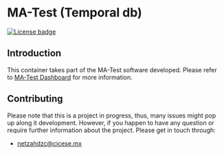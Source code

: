 # MA-Test (Temporal db)

[![License badge](https://img.shields.io/badge/license-MIT-blue.svg)](https://opensource.org/licenses/MIT)

## Introduction

This container takes part of the MA-Test software developed. Please refer to [MA-Test Dashboard](https://github.com/netzahdzc/mat-dashboard) for more information.

## Contributing

Please note that this is a project in progress, thus, many issues might pop up along it development. However, if you happen to have any question or require further information about the project. Please get in touch through:

* [netzahdzc@cicese.mx](mailto:netzahdzc@cicese.mx)